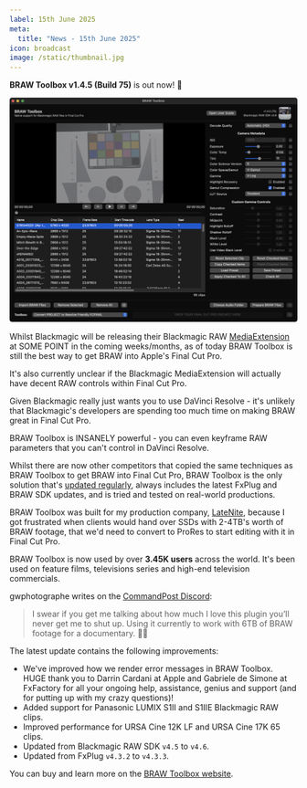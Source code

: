 ```yaml
---
label: 15th June 2025
meta:
  title: "News - 15th June 2025"
icon: broadcast
image: /static/thumbnail.jpg
---
```


**BRAW Toolbox v1.4.5 (Build 75)** is out now! 🥳

![](/static/braw-toolbox-1-4-5.png)

Whilst Blackmagic will be releasing their Blackmagic RAW [MediaExtension](https://developer.apple.com/documentation/mediaextension?language=objc) at SOME POINT in the coming weeks/months, as of today BRAW Toolbox is still the best way to get BRAW into Apple's Final Cut Pro.

It's also currently unclear if the Blackmagic MediaExtension will actually have decent RAW controls within Final Cut Pro.

Given Blackmagic really just wants you to use DaVinci Resolve - it's unlikely that Blackmagic's developers are spending too much time on making BRAW great in Final Cut Pro.

BRAW Toolbox is INSANELY powerful - you can even keyframe RAW parameters that you can't control in DaVinci Resolve.

Whilst there are now other competitors that copied the same techniques as BRAW Toolbox to get BRAW into Final Cut Pro, BRAW Toolbox is the only solution that's [updated regularly](https://brawtoolbox.fcp.cafe/release-notes/), always includes the latest FxPlug and BRAW SDK updates, and is tried and tested on real-world productions.

BRAW Toolbox was built for my production company, [LateNite](https://latenitefilms.com), because I got frustrated when clients would hand over SSDs with 2-4TB's worth of BRAW footage, that we'd need to convert to ProRes to start editing with it in Final Cut Pro.

BRAW Toolbox is now used by over **3.45K users** across the world. It's been used on feature films, televisions series and high-end television commercials.

gwphotographe writes on the [CommandPost Discord](https://discord.com/channels/1365861122720137276/1365961904681517116/1376793427785814016):

> I swear if you get me talking about how much I love this plugin you’ll never get me to shut up. Using it currently to work with 6TB of BRAW footage for a documentary. 🙌🏼

The latest update contains the following improvements:

- We've improved how we render error messages in BRAW Toolbox. HUGE thank you to Darrin Cardani at Apple and Gabriele de Simone at FxFactory for all your ongoing help, assistance, genius and support (and for putting up with my crazy questions)!
- Added support for Panasonic LUMIX S1II and S1IIE Blackmagic RAW clips.
- Improved performance for URSA Cine 12K LF and URSA Cine 17K 65 clips.
- Updated from Blackmagic RAW SDK `v4.5` to `v4.6`.
- Updated from FxPlug `v4.3.2` to `v4.3.3`.

You can buy and learn more on the [BRAW Toolbox website](https://brawtoolbox.fcp.cafe).